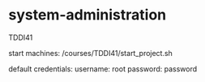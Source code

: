 # system-administration
TDDI41

start machines:
/courses/TDDI41/start_project.sh

default credentials:
  username: root
  password: password

